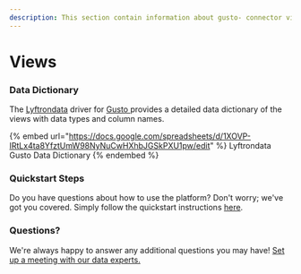```yaml
---
description: This section contain information about gusto- connector views information
---
```


# Views

### Data Dictionary

The [Lyftrondata](https://www.lyftrondata.com/) driver for [Gusto ](https://www.lyftrondata.com/integration/finance-analytics/gusto//)[ ](https://www.lyftrondata.com/integration/gusto-/)provides a detailed data dictionary of the views with data types and column names.

{% embed url="https://docs.google.com/spreadsheets/d/1XOVP-IRtLx4ta8YfztUmW98NyNuCwHXhbJGSkPXU1pw/edit" %}
Lyftrondata Gusto  Data Dictionary
{% endembed %}

### Quickstart Steps

Do you have questions about how to use the platform? Don't worry; we've got you covered. Simply follow the quickstart instructions [here](../README.md).

### Questions? <a href="#questions" id="questions"></a>

We're always happy to answer any additional questions you may have! [Set up a meeting with our data experts.](https://www.lyftrondata.com/book-a-meeting/)


